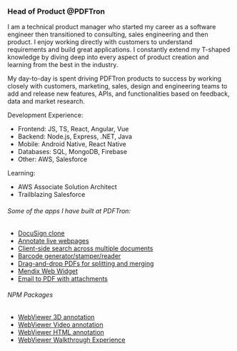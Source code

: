 ### Head of Product @PDFTron

I am a technical product manager who started my career as a software engineer then transitioned to consulting, sales engineering and then product. I enjoy working directly with customers to understand requirements and build great applications. I constantly extend my T-shaped knowledge by diving deep into every aspect of product creation and learning from the best in the industry.

My day-to-day is spent driving PDFTron products to success by working closely with customers, marketing, sales, design and engineering teams to add and release new features, APIs, and functionalities based on feedback, data and market research.

Development Experience:
- Frontend: JS, TS, React, Angular, Vue
- Backend: Node.js, Express, .NET, Java
- Mobile: Android Native, React Native
- Databases: SQL, MongoDB, Firebase
- Other: AWS, Salesforce

Learning:
- AWS Associate Solution Architect
- Trailblazing Salesforce

###### Some of the apps I have built at PDFTron:
- [DocuSign clone](https://github.com/PDFTron/pdftron-sign-app)
- [Annotate live webpages](https://github.com/PDFTron/webviewer-html-annotate)
- [Client-side search across multiple documents](https://github.com/PDFTron/pdftron-document-search)
- [Barcode generator/stamper/reader](https://github.com/PDFTron/webviewer-barcode)
- [Drag-and-drop PDFs for splitting and merging](https://github.com/PDFTron/webviewer-document-merge)
- [Mendix Web Widget](https://github.com/PDFTron/webviewer-mendix-sample)
- [Email to PDF with attachments](https://github.com/PDFTron/nodejs-mail-to-pdf)

###### NPM Packages

- [WebViewer 3D annotation](https://www.npmjs.com/package/@pdftron/webviewer-3d)
- [WebViewer Video annotation](https://www.npmjs.com/package/@pdftron/webviewer-video)
- [WebViewer HTML annotation](https://www.npmjs.com/package/@pdftron/webviewer-html)
- [WebViewer Walkthrough Experience](https://www.npmjs.com/package/@pdftron/webviewer-walkthrough)
